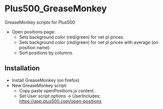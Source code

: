 # Plus500_GreaseMonkey
GreaseMonkey scripts for Plus500

- Open positions page:
    - Sets background color (red/green) for net pl prices.
    - Sets background color (red/green) for net pl prices with average (on position name).
    - Sort positions by columns.

## Installation

- Install GreaseMonkey (on firefox)
- New GreaseMonkey script:
    - Copy paste openPositions.js content.
    - Set User script options -> UserIncludes: https://app.plus500.com/open-positions


